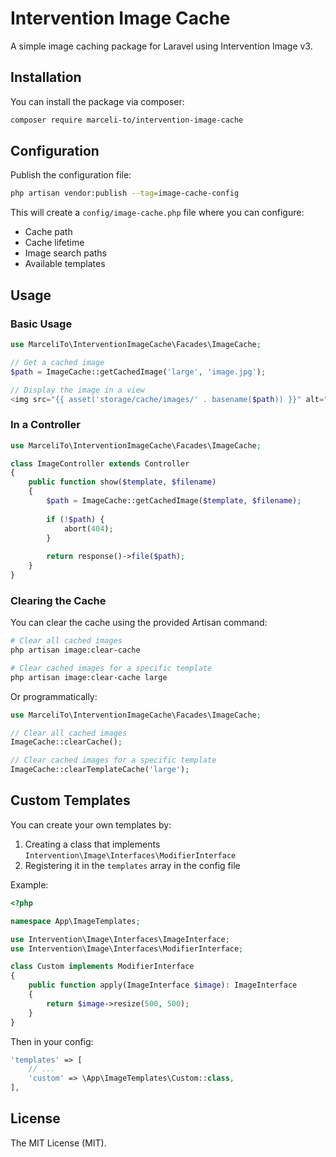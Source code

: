 # Intervention Image Cache

A simple image caching package for Laravel using Intervention Image v3.

## Installation

You can install the package via composer:

```bash
composer require marceli-to/intervention-image-cache
```

## Configuration

Publish the configuration file:

```bash
php artisan vendor:publish --tag=image-cache-config
```

This will create a `config/image-cache.php` file where you can configure:

- Cache path
- Cache lifetime
- Image search paths
- Available templates

## Usage

### Basic Usage

```php
use MarceliTo\InterventionImageCache\Facades\ImageCache;

// Get a cached image
$path = ImageCache::getCachedImage('large', 'image.jpg');

// Display the image in a view
<img src="{{ asset('storage/cache/images/' . basename($path)) }}" alt="Image">
```

### In a Controller

```php
use MarceliTo\InterventionImageCache\Facades\ImageCache;

class ImageController extends Controller
{
    public function show($template, $filename)
    {
        $path = ImageCache::getCachedImage($template, $filename);
        
        if (!$path) {
            abort(404);
        }
        
        return response()->file($path);
    }
}
```

### Clearing the Cache

You can clear the cache using the provided Artisan command:

```bash
# Clear all cached images
php artisan image:clear-cache

# Clear cached images for a specific template
php artisan image:clear-cache large
```

Or programmatically:

```php
use MarceliTo\InterventionImageCache\Facades\ImageCache;

// Clear all cached images
ImageCache::clearCache();

// Clear cached images for a specific template
ImageCache::clearTemplateCache('large');
```

## Custom Templates

You can create your own templates by:

1. Creating a class that implements `Intervention\Image\Interfaces\ModifierInterface`
2. Registering it in the `templates` array in the config file

Example:

```php
<?php

namespace App\ImageTemplates;

use Intervention\Image\Interfaces\ImageInterface;
use Intervention\Image\Interfaces\ModifierInterface;

class Custom implements ModifierInterface
{
    public function apply(ImageInterface $image): ImageInterface
    {
        return $image->resize(500, 500);
    }
}
```

Then in your config:

```php
'templates' => [
    // ...
    'custom' => \App\ImageTemplates\Custom::class,
],
```

## License

The MIT License (MIT).
